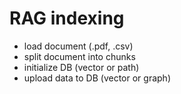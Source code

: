 # RAG indexing

- load document (.pdf, .csv)
- split document into chunks
- initialize DB (vector or path)
- upload data to DB (vector or graph)